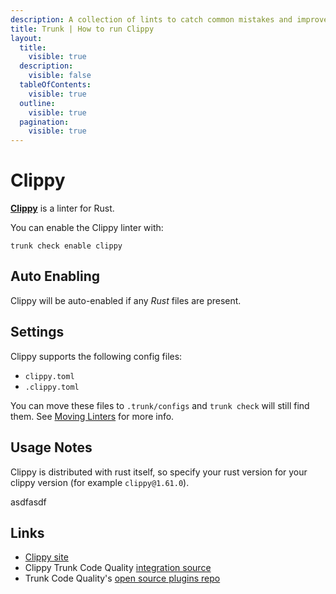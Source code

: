 ```yaml
---
description: A collection of lints to catch common mistakes and improve your Rust code.
title: Trunk | How to run Clippy
layout:
  title:
    visible: true
  description:
    visible: false
  tableOfContents:
    visible: true
  outline:
    visible: true
  pagination:
    visible: true
---
```


# Clippy

[**Clippy**](https://doc.rust-lang.org/clippy/) is a linter for Rust.

You can enable the Clippy linter with:

```shell
trunk check enable clippy
```

## Auto Enabling

Clippy will be auto-enabled if any *Rust* files are present.

## Settings

Clippy supports the following config files:
* `clippy.toml`
* `.clippy.toml`

You can move these files to `.trunk/configs` and `trunk check` will still find them. See [Moving Linters](../configure-linters.md#moving-linters) for more info.


## Usage Notes

Clippy is distributed with rust itself, so specify your rust version for your clippy version (for example `clippy@1.61.0`).






asdfasdf



## Links

- [Clippy site](https://doc.rust-lang.org/clippy/)
- Clippy Trunk Code Quality [integration source](https://github.com/trunk-io/plugins/tree/main/linters/clippy)
- Trunk Code Quality's [open source plugins repo](https://github.com/trunk-io/plugins/tree/main)
